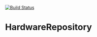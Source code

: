[![Build Status](https://travis-ci.org/mxcube/HardwareRepository.svg?branch=master)](https://travis-ci.org/mxcube/HardwareRepository)
# HardwareRepository

